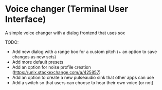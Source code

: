 # Voice changer (Terminal User Interface)
A simple voice changer with a dialog frontend that uses sox

TODO:
- Add new dialog with a range box for a custom pitch
(+ an option to save changes as new sets)
- Add more default presets
- Add an option for noise profile creation (https://unix.stackexchange.com/a/425857)
- Add an option to create a new pulseaudio sink that other apps can use
- Add a switch so that users can choose to hear their own voice (or not)
